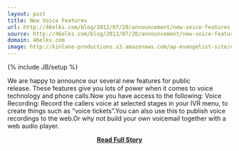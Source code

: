 ```yaml
---
layout: post
title: New Voice Features
url: http://46elks.com/blog/2012/07/20/announcement/new-voice-features
source: http://46elks.com/blog/2012/07/20/announcement/new-voice-features
domain: 46elks.com
image: http://kinlane-productions.s3.amazonaws.com/ap-evangelist-site/curated/screenshots/9352_api500_com.png
---
```

{% include JB/setup %}<p>We are happy to announce our several new features for public release. These features give you lots of power when it comes to voice technology and phone calls.Now you have access to the following: Voice Recording: Record the callers voice at selected stages in your IVR menu, to create things such as “voice tickets”.You can also use this to publish voice recordings to the web.Or why not build your own voicemail together with a web audio player.</p>
<center><p><a href="http://46elks.com/blog/2012/07/20/announcement/new-voice-features" style='padding:25px; font-sze:18px; font-weight: bold;'>Read Full Story</a></p></center>
